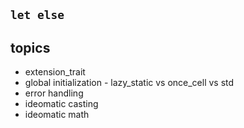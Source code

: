 ## `let else`

## topics

- extension_trait
- global initialization - lazy_static vs once_cell vs std
- error handling
- ideomatic casting
- ideomatic math
